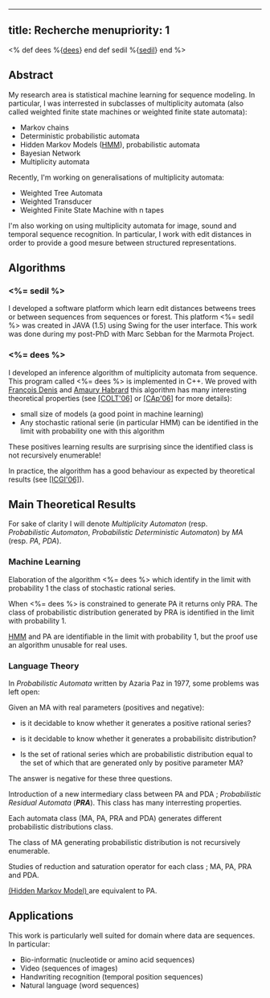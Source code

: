 ----- 
title: Recherche
menupriority: 1
-----

<% 
def dees
    %{<a href="#{murl(dees)}"><span class="sc">dees</span></a>}
end
def sedil
    %{<a href="#{murl(sedil)}"><span class="sc">sed</span>i<span class="sc">l</span></a>}
end
%>

## Abstract

My research area is statistical machine learning for sequence modeling.
In particular, I was interrested in subclasses 
of multiplicity automata (also called weighted finite state machines
or weighted finite state automata):

- Markov chains
- Deterministic probabilistic automata
- Hidden Markov Models (<a href="http://en.wikipedia.org/wiki/Hidden_Markov_model">HMM</a>), probabilistic automata
- Bayesian Network
- Multiplicity automata

Recently, I'm working on generalisations of multiplicity automata:
      
- Weighted Tree Automata
- Weighted Transducer
- Weighted Finite State Machine with n tapes

I'm also working on using multiplicity automata for image, sound
and temporal sequence recognition.
In particular, I work with edit distances in order to provide a 
good mesure between structured representations.

## Algorithms

### <%= sedil %>

I developed a software platform which learn edit distances betweens trees or
between sequences from sequences or forest. 
This platform <%= sedil %>
was created in JAVA (1.5) using Swing for the user interface.
This work was done during my post-PhD with Marc Sebban for the Marmota
Project.

### <%= dees %>
  
I developed an inference algorithm of multiplicity automata from sequence.
This program called <%= dees %> is implemented in C++.
We proved with
<a href="http://www.lif.univ-mrs.fr/~fdenis">François Denis</a> and
<a href="http://www.lif.univ-mrs.fr/~habrard">Amaury Habrard</a> 
this algorithm has many interesting theoretical properties
(see <a href="/Scratch/files/colt2006.pdf">[COLT'06]</a> or 
 <a href="/Scratch/files/cap2006.pdf">[CAp'06]</a> for more details):

- small size of models (a good point in machine learning)
- Any stochastic rational serie (in particular HMM) can be identified in the limit with probability one with this algorithm

These positives learning results are surprising since the identified
class is not recursively enumerable!

In practice, the algorithm has a good behaviour as expected by
theoretical results (see <a href="/Scratch/files/icgi2006.pdf">[ICGI'06]</a>). 


## Main Theoretical Results

For sake of clarity I will denote
<em>Multiplicity Automaton</em> (resp.  
        <em>Probabilistic Automaton</em>, 
        <em>Probabilistic Deterministic Automaton</em>) by 
<em>MA</em> (resp. <em>PA</em>, <em>PDA</em>).

### Machine Learning

Elaboration of the algorithm <%= dees %> which identify in the limit with probability 1 the class of stochastic rational series.

When <%= dees %> is constrained to generate PA it returns only PRA.
The class of probabilistic distribution generated by PRA is identified in the limit with probability 1.

<a href="http://en.wikipedia.org/wiki/Hidden_Markov_model">HMM</a> 
and PA
are identifiable in the limit with probability 1, but
the proof use an algorithm unusable for real uses.

### Language Theory 

In <em>Probabilistic Automata</em> written by Azaria Paz in 1977,
some problems was left open:

Given an MA with real parameters (positives and negative): 

- is it decidable to know whether it generates a positive rational series?
- is it decidable to know whether it generates a probabilisitc distribution?

- Is the set of rational series which are probabilistic distribution equal to the set of which that are generated only by positive parameter MA?
     
The answer is negative for these three questions. 


Introduction of a new intermediary class between PA and PDA ;
<em>Probabilistic Residual Automata</em> (<b><em>PRA</em></b>).
This class has many interresting properties.

Each automata class (MA, PA, PRA and PDA) generates different probabilistic
distributions class.

The class of MA generating probabilistic distribution
is not recursively enumerable.

Studies of reduction and saturation operator for
each class ; MA, PA, PRA and PDA.

<a href="http://en.wikipedia.org/wiki/Hidden_Markov_model">
(Hidden Markov Model)
</a> are equivalent to PA. 

## Applications 

This work is particularly well suited for domain where data are
sequences. In particular:

- Bio-informatic (nucleotide or amino acid sequences)
- Video (sequences of images)
- Handwriting recognition (temporal position sequences)
- Natural language (word sequences)
